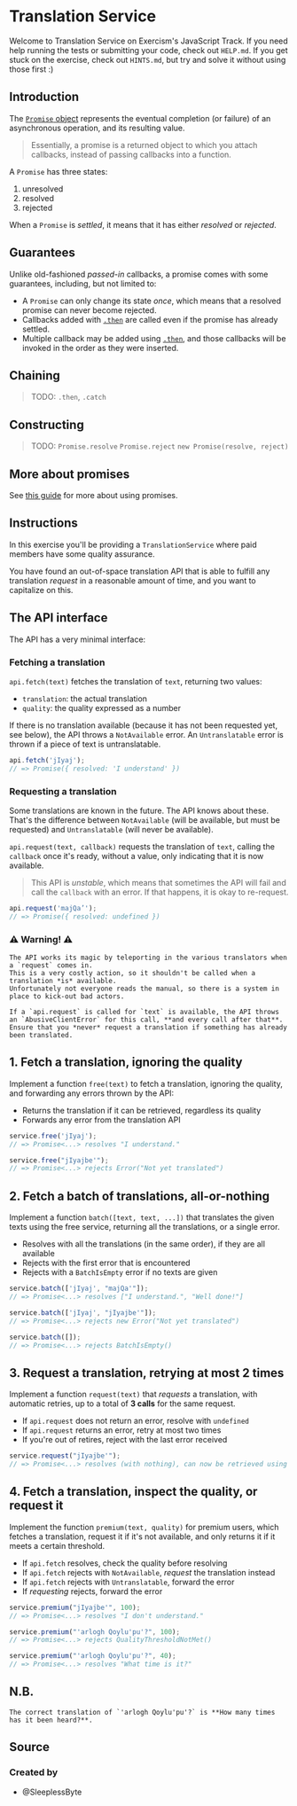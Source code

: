 # Translation Service

Welcome to Translation Service on Exercism's JavaScript Track.
If you need help running the tests or submitting your code, check out `HELP.md`.
If you get stuck on the exercise, check out `HINTS.md`, but try and solve it without using those first :)

## Introduction

The [`Promise` object][mdn-promise] represents the eventual completion (or failure) of an asynchronous operation, and its resulting value.

> Essentially, a promise is a returned object to which you attach callbacks, instead of passing callbacks into a function.

A `Promise` has three states:

1. unresolved
2. resolved
3. rejected

When a `Promise` is _settled_, it means that it has either _resolved_ or _rejected_.

## Guarantees

Unlike old-fashioned _passed-in_ callbacks, a promise comes with some guarantees, including, but not limited to:

- A `Promise` can only change its state _once_, which means that a resolved promise can never become rejected.
- Callbacks added with [`.then`][mdn-promise-then] are called even if the promise has already settled.
- Multiple callback may be added using [`.then`][mdn-promise-then], and those callbacks will be invoked in the order as they were inserted.

## Chaining

> TODO: `.then`, `.catch`

## Constructing

> TODO: `Promise.resolve` `Promise.reject` `new Promise(resolve, reject)`

## More about promises

See [this guide][mdn-guide-promise] for more about using promises.

[mdn-promise]: https://developer.mozilla.org/en-US/docs/Web/JavaScript/Reference/Global_Objects/Promise
[mdn-promise-then]: https://developer.mozilla.org/en-US/docs/Web/JavaScript/Reference/Global_Objects/Promise/then
[mdn-guide-promise]: https://developer.mozilla.org/en-US/docs/Web/JavaScript/Guide/Using_promises

## Instructions

In this exercise you'll be providing a `TranslationService` where paid members have some quality assurance.

You have found an out-of-space translation API that is able to fulfill any translation _request_ in a reasonable amount of time, and you want to capitalize on this.

## The API interface

The API has a very minimal interface:

### Fetching a translation

`api.fetch(text)` fetches the translation of `text`, returning two values:

- `translation`: the actual translation
- `quality`: the quality expressed as a number

If there is no translation available (because it has not been requested yet, see below), the API throws a `NotAvailable` error.
An `Untranslatable` error is thrown if a piece of text is untranslatable.

```javascript
api.fetch('jIyaj');
// => Promise({ resolved: 'I understand' })
```

### Requesting a translation

Some translations are known in the future.
The API knows about these.
That's the difference between `NotAvailable` (will be available, but must be requested) and `Untranslatable` (will never be available).

`api.request(text, callback)` requests the translation of `text`, calling the `callback` once it's ready, without a value, only indicating that it is now available.

> This API is _unstable_, which means that sometimes the API will fail and call the `callback` with an error.
> If that happens, it is okay to re-request.

```javascript
api.request('majQa’');
// => Promise({ resolved: undefined })
```

### ⚠ Warning! ⚠

```exercism/caution
The API works its magic by teleporting in the various translators when a `request` comes in.
This is a very costly action, so it shouldn't be called when a translation *is* available.
Unfortunately not everyone reads the manual, so there is a system in place to kick-out bad actors.

If a `api.request` is called for `text` is available, the API throws an `AbusiveClientError` for this call, **and every call after that**.
Ensure that you *never* request a translation if something has already been translated.
```

## 1. Fetch a translation, ignoring the quality

Implement a function `free(text)` to fetch a translation, ignoring the quality, and forwarding any errors thrown by the API:

- Returns the translation if it can be retrieved, regardless its quality
- Forwards any error from the translation API

```javascript
service.free('jIyaj');
// => Promise<...> resolves "I understand."

service.free("jIyajbe'");
// => Promise<...> rejects Error("Not yet translated")
```

## 2. Fetch a batch of translations, all-or-nothing

Implement a function `batch([text, text, ...])` that translates the given texts using the free service, returning all the translations, or a single error.

- Resolves with all the translations (in the same order), if they are all available
- Rejects with the first error that is encountered
- Rejects with a `BatchIsEmpty` error if no texts are given

```javascript
service.batch(['jIyaj', "majQa'"]);
// => Promise<...> resolves ["I understand.", "Well done!"]

service.batch(['jIyaj', "jIyajbe'"]);
// => Promise<...> rejects new Error("Not yet translated")

service.batch([]);
// => Promise<...> rejects BatchIsEmpty()
```

## 3. Request a translation, retrying at most 2 times

Implement a function `request(text)` that _requests_ a translation, with automatic retries, up to a total of **3 calls** for the same request.

- If `api.request` does not return an error, resolve with `undefined`
- If `api.request` returns an error, retry at most two times
- If you're out of retires, reject with the last error received

```javascript
service.request("jIyajbe'");
// => Promise<...> resolves (with nothing), can now be retrieved using the fetch API
```

## 4. Fetch a translation, inspect the quality, or request it

Implement the function `premium(text, quality)` for premium users, which fetches a translation, request it if it's not available, and only returns it if it meets a certain threshold.

- If `api.fetch` resolves, check the quality before resolving
- If `api.fetch` rejects with `NotAvailable`, _request_ the translation instead
- If `api.fetch` rejects with `Untranslatable`, forward the error
- If _requesting_ rejects, forward the error

```javascript
service.premium("jIyajbe'", 100);
// => Promise<...> resolves "I don't understand."

service.premium("'arlogh Qoylu'pu'?", 100);
// => Promise<...> rejects QualityThresholdNotMet()

service.premium("'arlogh Qoylu'pu'?", 40);
// => Promise<...> resolves "What time is it?"
```

## N.B.

```exercism/note
The correct translation of `'arlogh Qoylu'pu'?` is **How many times has it been heard?**.
```

## Source

### Created by

- @SleeplessByte